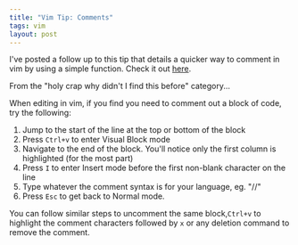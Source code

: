 ```yaml
---
title: "Vim Tip: Comments"
tags: vim
layout: post
---
```


<p class="update"> I've posted a follow up to this tip that details a
quicker way to comment in vim by using a simple function.  Check it
out <a href="/2009/09/22/comments-revisited.html">here</a>.
</p>

From the "holy crap why didn't I find this before" category...

When editing in vim, if you find you need to comment out a block of
code, try the following:


1.  Jump to the start of the line at the top or bottom of the block
2.  Press `Ctrl+v` to enter Visual Block mode
3.  Navigate to the end of the block.  You'll notice only the first column is highlighted (for the most part)
4.  Press `I` to enter Insert mode before the first non-blank character on the line
5.  Type whatever the comment syntax is for your language, eg. "//"
6.  Press `Esc` to get back to Normal mode.


You can follow similar steps to uncomment the same block,`Ctrl+v` to
highlight the comment characters followed by `x` or any deletion command
to remove the comment.
